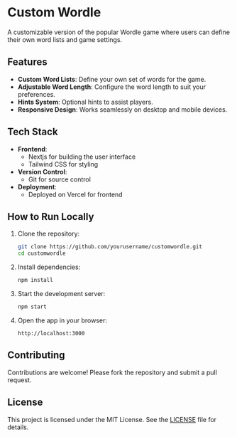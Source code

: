# Custom Wordle

A customizable version of the popular Wordle game where users can define their own word lists and game settings.

## Features

- **Custom Word Lists**: Define your own set of words for the game.
- **Adjustable Word Length**: Configure the word length to suit your preferences.
- **Hints System**: Optional hints to assist players.
- **Responsive Design**: Works seamlessly on desktop and mobile devices.

## Tech Stack

- **Frontend**: 
  - Nextjs for building the user interface
  - Tailwind CSS for styling
- **Version Control**:
  - Git for source control
- **Deployment**:
  - Deployed on Vercel for frontend

## How to Run Locally

1. Clone the repository:
   ```bash
   git clone https://github.com/yourusername/customwordle.git
   cd customwordle
   ```

2. Install dependencies:
   ```bash
   npm install
   ```

3. Start the development server:
   ```bash
   npm start
   ```

4. Open the app in your browser:
   ```
   http://localhost:3000
   ```

## Contributing

Contributions are welcome! Please fork the repository and submit a pull request.

## License

This project is licensed under the MIT License. See the [LICENSE](LICENSE) file for details.